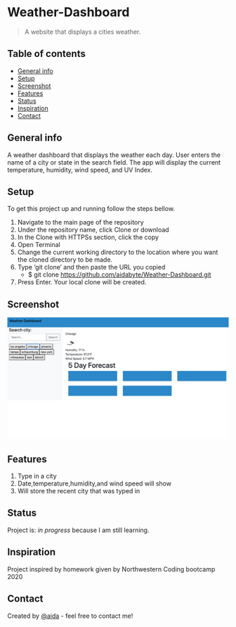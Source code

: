 # Weather-Dashboard

> A website that displays a cities weather.

## Table of contents
* [General info](#general-info)
* [Setup](#setup)
* [Screenshot](#Screenshot)
* [Features](#features)
* [Status](#status)
* [Inspiration](#inspiration)
* [Contact](#contact)

## General info
A weather dashboard that displays the weather each day. User enters the name of a city or state in the search field. The app will display the current temperature, humidity, wind speed, and UV Index.

## Setup

To get this project up and running follow the steps bellow.

1. Navigate to the main page of the repository
2. Under the repository name, click Clone or download
3. In the Clone with HTTPSs section, click the copy
4. Open Terminal
5. Change the current working directory to the location where you want the cloned directory to be made.
6. Type ‘git clone’ and then paste the URL you copied
	- $ git clone https://github.com/aidabyte/Weather-Dashboard.git
7. Press Enter. Your local clone will be created.

## Screenshot
![Example screenshot](Weather2.png)


## Features
1. Type in a city
2. Date,temperature,humidity,and wind speed will show
3. Will store the recent city that was typed in


## Status
Project is: _in progress_ because I am still learning.

## Inspiration
Project inspired by homework given by Northwestern Coding bootcamp 2020

## Contact
Created by [@aida](https://https://github.com/aidabyte) - feel free to contact me!

